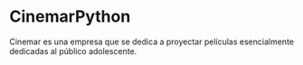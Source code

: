 # CinemarPython
Cinemar es una empresa que se dedica a proyectar películas esencialmente dedicadas al público adolescente.
